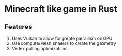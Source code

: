 # Minecraft like game in Rust

## Features 

1. Uses Vulkan to allow for greate parrallism on GPU
2. Use compute/Mesh shaders to create the geometry
3. Vertex pulling optimizations 


